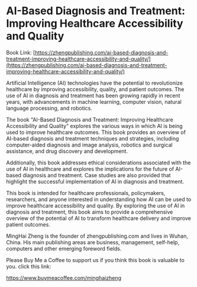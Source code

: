 # AI-Based Diagnosis and Treatment: Improving Healthcare Accessibility and Quality

Book Link: [https://zhengpublishing.com/ai-based-diagnosis-and-treatment-improving-healthcare-accessibility-and-quality/](https://zhengpublishing.com/ai-based-diagnosis-and-treatment-improving-healthcare-accessibility-and-quality/)

Artificial Intelligence (AI) technologies have the potential to revolutionize healthcare by improving accessibility, quality, and patient outcomes. The use of AI in diagnosis and treatment has been growing rapidly in recent years, with advancements in machine learning, computer vision, natural language processing, and robotics.

The book "AI-Based Diagnosis and Treatment: Improving Healthcare Accessibility and Quality" explores the various ways in which AI is being used to improve healthcare outcomes. This book provides an overview of AI-based diagnosis and treatment techniques and strategies, including computer-aided diagnosis and image analysis, robotics and surgical assistance, and drug discovery and development.

Additionally, this book addresses ethical considerations associated with the use of AI in healthcare and explores the implications for the future of AI-based diagnosis and treatment. Case studies are also provided that highlight the successful implementation of AI in diagnosis and treatment.

This book is intended for healthcare professionals, policymakers, researchers, and anyone interested in understanding how AI can be used to improve healthcare accessibility and quality. By exploring the use of AI in diagnosis and treatment, this book aims to provide a comprehensive overview of the potential of AI to transform healthcare delivery and improve patient outcomes.

MingHai Zheng is the founder of zhengpublishing.com and lives in Wuhan, China. His main publishing areas are business, management, self-help, computers and other emerging foreword fields.

Please Buy Me a Coffee to support us if you think this book is valuable to you. click this link:

https://www.buymeacoffee.com/minghaizheng

